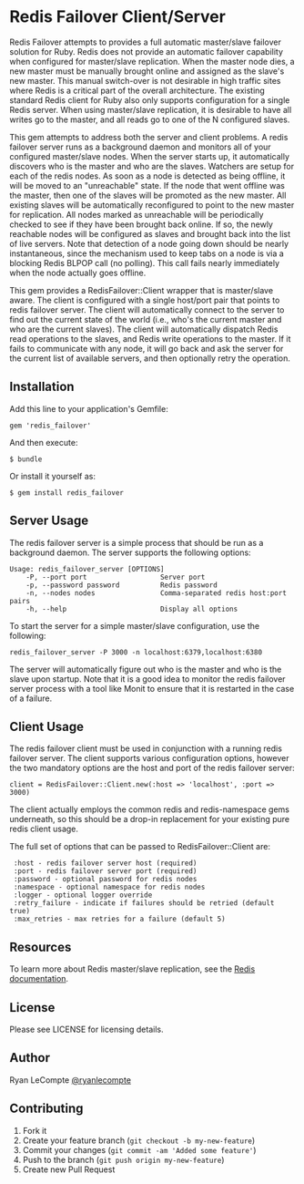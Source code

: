 # Redis Failover Client/Server

Redis Failover attempts to provides a full automatic master/slave failover solution for Ruby. Redis does not provide
an automatic failover capability when configured for master/slave replication. When the master node dies,
a new master must be manually brought online and assigned as the slave's new master. This manual
switch-over is not desirable in high traffic sites where Redis is a critical part of the overall
architecture. The existing standard Redis client for Ruby also only supports configuration for a single
Redis server. When using master/slave replication, it is desirable to have all writes go to the
master, and all reads go to one of the N configured slaves.

This gem attempts to address both the server and client problems. A redis failover server runs as a background
daemon and monitors all of your configured master/slave nodes. When the server starts up, it
automatically discovers who is the master and who are the slaves. Watchers are setup for each of
the redis nodes. As soon as a node is detected as being offline, it will be moved to an "unreachable" state.
If the node that went offline was the master, then one of the slaves will be promoted as the new master.
All existing slaves will be automatically reconfigured to point to the new master for replication.
All nodes marked as unreachable will be periodically checked to see if they have been brought back online.
If so, the newly reachable nodes will be configured as slaves and brought back into the list of live
servers. Note that detection of a node going down should be nearly instantaneous, since the mechanism
used to keep tabs on a node is via a blocking Redis BLPOP call (no polling). This call fails nearly
immediately when the node actually goes offline.

This gem provides a RedisFailover::Client wrapper that is master/slave aware. The client is configured
with a single host/port pair that points to redis failover server. The client will automatically
connect to the server to find out the current state of the world (i.e., who's the current master and
who are the current slaves). The client will automatically dispatch Redis read operations to the
slaves, and Redis write operations to the master. If it fails to communicate with any node, it will
go back and ask the server for the current list of available servers, and then optionally retry the
operation.

## Installation

Add this line to your application's Gemfile:

    gem 'redis_failover'

And then execute:

    $ bundle

Or install it yourself as:

    $ gem install redis_failover

## Server Usage

The redis failover server is a simple process that should be run as a background daemon. The server supports the
following options:

    Usage: redis_failover_server [OPTIONS]
        -P, --port port                  Server port
        -p, --password password          Redis password
        -n, --nodes nodes                Comma-separated redis host:port pairs
        -h, --help                       Display all options

To start the server for a simple master/slave configuration, use the following:

    redis_failover_server -P 3000 -n localhost:6379,localhost:6380

The server will automatically figure out who is the master and who is the slave upon startup. Note that it is
a good idea to monitor the redis failover server process with a tool like Monit to ensure that it is restarted
in the case of a failure.

## Client Usage

The redis failover client must be used in conjunction with a running redis failover server. The
client supports various configuration options, however the two mandatory options are the host
and port of the redis failover server:

    client = RedisFailover::Client.new(:host => 'localhost', :port => 3000)

The client actually employs the common redis and redis-namespace gems underneath, so this should be
a drop-in replacement for your existing pure redis client usage.

The full set of options that can be passed to RedisFailover::Client are:

     :host - redis failover server host (required)
     :port - redis failover server port (required)
     :password - optional password for redis nodes
     :namespace - optional namespace for redis nodes
     :logger - optional logger override
     :retry_failure - indicate if failures should be retried (default true)
     :max_retries - max retries for a failure (default 5)

## Resources

To learn more about Redis master/slave replication, see the [Redis documentation](http://redis.io/topics/replication).

## License

Please see LICENSE for licensing details.

## Author

Ryan LeCompte
[@ryanlecompte](https://twitter.com/ryanlecompte)

## Contributing

1. Fork it
2. Create your feature branch (`git checkout -b my-new-feature`)
3. Commit your changes (`git commit -am 'Added some feature'`)
4. Push to the branch (`git push origin my-new-feature`)
5. Create new Pull Request
